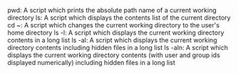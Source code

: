 pwd: A script which prints the absolute path name of a current working directory
ls: A script which displays the contents list of the current directory
cd ~: A script which changes the current working directory to the user's home directory
ls -l: A script which displays the current working directory contents in a long list
ls -al: A script which displays the current working directory contents including hidden files in a long list
ls -aln: A script which displays the current working directory contents (with user and group ids displayed numerically) including hidden files in a long list
